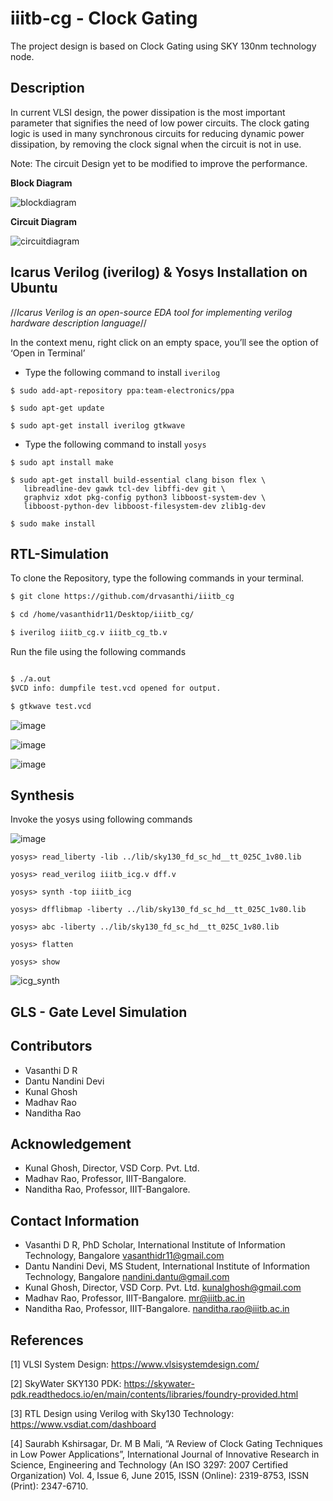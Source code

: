# iiitb-cg - Clock Gating
  The project design is based on Clock Gating using SKY 130nm technology node. 
  
## Description
  In current VLSI design, the power dissipation is the most important parameter that signifies the need of low power circuits. The clock gating logic is used in many synchronous circuits for reducing dynamic power dissipation, by removing the clock signal when the circuit is not in use. 

Note: The circuit Design yet to be modified to improve the performance.

**Block Diagram**

![blockdiagram](https://user-images.githubusercontent.com/67214592/183288720-9af6827a-cbfa-4f47-8b24-2172c4f7ea01.PNG)

**Circuit Diagram**

![circuitdiagram](https://user-images.githubusercontent.com/67214592/183288729-cf1af368-8624-45e7-b864-e66ad3e6ef99.PNG)

## Icarus Verilog (iverilog) & Yosys Installation on Ubuntu
  //_Icarus Verilog is an open-source EDA tool for implementing verilog hardware description language_//
  
 In the context menu, right click on an empty space, you’ll see the option of ‘Open in Terminal’
 
  * Type the following command to install `iverilog`
 ```
$ sudo add-apt-repository ppa:team-electronics/ppa

$ sudo apt-get update

$ sudo apt-get install iverilog gtkwave
 ```
 
  * Type the following command to install `yosys`
 ```
 $ sudo apt install make
 
 $ sudo apt-get install build-essential clang bison flex \
	libreadline-dev gawk tcl-dev libffi-dev git \
	graphviz xdot pkg-config python3 libboost-system-dev \
	libboost-python-dev libboost-filesystem-dev zlib1g-dev
  
 $ sudo make install

 ```
 
## RTL-Simulation
To clone the Repository, type the following commands in your terminal.
```html
$ git clone https://github.com/drvasanthi/iiitb_cg

$ cd /home/vasanthidr11/Desktop/iiitb_cg/

$ iverilog iiitb_cg.v iiitb_cg_tb.v
```
Run the file using the following commands
```html

$ ./a.out
$VCD info: dumpfile test.vcd opened for output.

$ gtkwave test.vcd
```
![image](https://user-images.githubusercontent.com/67214592/181414773-8ba123ca-ea46-4fc7-97a2-5a7f168a69ee.png)

![image](https://user-images.githubusercontent.com/67214592/181414854-920be29d-4828-49d9-8f6a-2e256a4be945.png)

![image](https://user-images.githubusercontent.com/67214592/181414927-11260dd3-b2ab-4edf-88fc-3621c7e3ffe2.png)

## Synthesis

Invoke the yosys using following commands

![image](https://user-images.githubusercontent.com/67214592/183289143-1ecf0702-ef0a-4187-8c6d-531cb8866ba7.png)

```
yosys> read_liberty -lib ../lib/sky130_fd_sc_hd__tt_025C_1v80.lib

yosys> read_verilog iiitb_icg.v dff.v

yosys> synth -top iiitb_icg

yosys> dfflibmap -liberty ../lib/sky130_fd_sc_hd__tt_025C_1v80.lib

yosys> abc -liberty ../lib/sky130_fd_sc_hd__tt_025C_1v80.lib

yosys> flatten

yosys> show

```

![icg_synth](https://user-images.githubusercontent.com/67214592/183289303-634f1746-c0d0-4cef-a0e3-b7407b738eda.PNG)

## GLS - Gate Level Simulation

## Contributors

  * Vasanthi D R
  * Dantu Nandini Devi
  * Kunal Ghosh
  * Madhav Rao
  * Nanditha Rao

## Acknowledgement
  
  * Kunal Ghosh, Director, VSD Corp. Pvt. Ltd.
  * Madhav Rao, Professor, IIIT-Bangalore.
  * Nanditha Rao, Professor, IIIT-Bangalore.

## Contact Information

  * Vasanthi D R, PhD Scholar, International Institute of Information Technology, Bangalore vasanthidr11@gmail.com
  * Dantu Nandini Devi, MS Student, International Institute of Information Technology, Bangalore nandini.dantu@gmail.com
  * Kunal Ghosh, Director, VSD Corp. Pvt. Ltd. kunalghosh@gmail.com
  * Madhav Rao, Professor, IIIT-Bangalore. mr@iiitb.ac.in
  * Nanditha Rao, Professor, IIIT-Bangalore. nanditha.rao@iiitb.ac.in
  
 ## References
 
 [1] VLSI System Design: https://www.vlsisystemdesign.com/
 
 [2] SkyWater SKY130 PDK: https://skywater-pdk.readthedocs.io/en/main/contents/libraries/foundry-provided.html
 
 [3] RTL Design using Verilog with Sky130 Technology: https://www.vsdiat.com/dashboard
 
 [4] Saurabh Kshirsagar, Dr. M B Mali, “A Review of Clock Gating Techniques in Low Power Applications”, International Journal of Innovative Research in Science, Engineering and Technology (An ISO 3297: 2007 Certified Organization) Vol. 4, Issue 6, June 2015, ISSN (Online): 2319-8753, ISSN (Print): 2347-6710.
